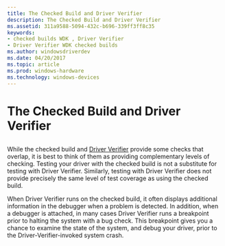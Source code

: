 ```yaml
---
title: The Checked Build and Driver Verifier
description: The Checked Build and Driver Verifier
ms.assetid: 311a9588-5094-432c-b696-339ff3ff8c35
keywords:
- checked builds WDK , Driver Verifier
- Driver Verifier WDK checked builds
ms.author: windowsdriverdev
ms.date: 04/20/2017
ms.topic: article
ms.prod: windows-hardware
ms.technology: windows-devices
---
```


# The Checked Build and Driver Verifier


## <span id="ddk_the_checked_build_and_driver_verifier_tools"></span><span id="DDK_THE_CHECKED_BUILD_AND_DRIVER_VERIFIER_TOOLS"></span>


While the checked build and [Driver Verifier](driver-verifier.md) provide some checks that overlap, it is best to think of them as providing complementary levels of checking. Testing your driver with the checked build is not a substitute for testing with Driver Verifier. Similarly, testing with Driver Verifier does not provide precisely the same level of test coverage as using the checked build.

When Driver Verifier runs on the checked build, it often displays additional information in the debugger when a problem is detected. In addition, when a debugger is attached, in many cases Driver Verifier runs a breakpoint prior to halting the system with a bug check. This breakpoint gives you a chance to examine the state of the system, and debug your driver, prior to the Driver-Verifier-invoked system crash.

 

 





